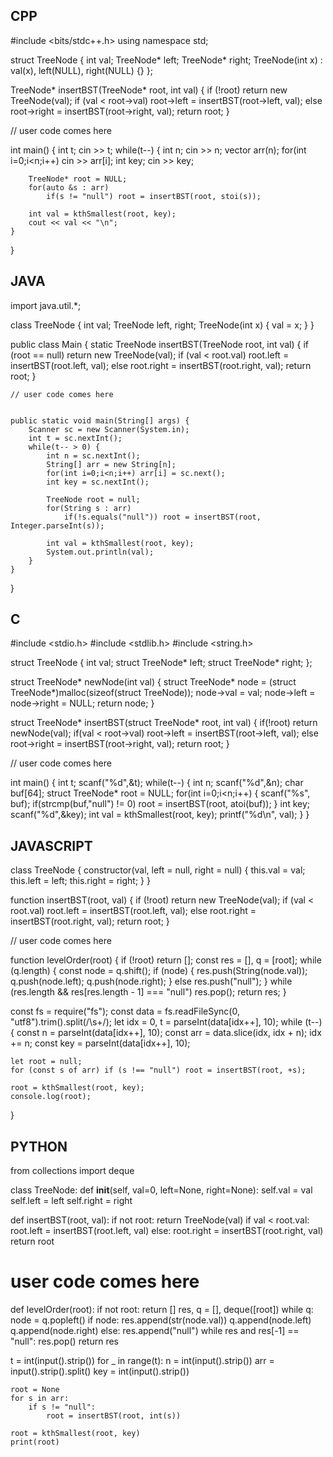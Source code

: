 ## CPP

#include <bits/stdc++.h>
using namespace std;

struct TreeNode {
    int val;
    TreeNode* left;
    TreeNode* right;
    TreeNode(int x) : val(x), left(NULL), right(NULL) {}
};

TreeNode* insertBST(TreeNode* root, int val) {
    if (!root) return new TreeNode(val);
    if (val < root->val) root->left = insertBST(root->left, val);
    else root->right = insertBST(root->right, val);
    return root;
}

// user code comes here


int main() {
    int t; cin >> t;
    while(t--) {
        int n; cin >> n;
        vector<string> arr(n);
        for(int i=0;i<n;i++) cin >> arr[i];
        int key; cin >> key;

        TreeNode* root = NULL;
        for(auto &s : arr)
            if(s != "null") root = insertBST(root, stoi(s));

        int val = kthSmallest(root, key);
        cout << val << "\n";
    }
}



## JAVA

import java.util.*;

class TreeNode {
    int val;
    TreeNode left, right;
    TreeNode(int x) { val = x; }
}

public class Main {
    static TreeNode insertBST(TreeNode root, int val) {
        if (root == null) return new TreeNode(val);
        if (val < root.val) root.left = insertBST(root.left, val);
        else root.right = insertBST(root.right, val);
        return root;
    }

    // user code comes here


    public static void main(String[] args) {
        Scanner sc = new Scanner(System.in);
        int t = sc.nextInt();
        while(t-- > 0) {
            int n = sc.nextInt();
            String[] arr = new String[n];
            for(int i=0;i<n;i++) arr[i] = sc.next();
            int key = sc.nextInt();

            TreeNode root = null;
            for(String s : arr)
                if(!s.equals("null")) root = insertBST(root, Integer.parseInt(s));

            int val = kthSmallest(root, key);
            System.out.println(val);
        }
    }
}




## C


#include <stdio.h>
#include <stdlib.h>
#include <string.h>

struct TreeNode {
    int val;
    struct TreeNode* left;
    struct TreeNode* right;
};

struct TreeNode* newNode(int val) {
    struct TreeNode* node = (struct TreeNode*)malloc(sizeof(struct TreeNode));
    node->val = val;
    node->left = node->right = NULL;
    return node;
}

struct TreeNode* insertBST(struct TreeNode* root, int val) {
    if(!root) return newNode(val);
    if(val < root->val) root->left = insertBST(root->left, val);
    else root->right = insertBST(root->right, val);
    return root;
}

// user code comes here


int main() {
    int t; scanf("%d",&t);
    while(t--) {
        int n; scanf("%d",&n);
        char buf[64];
        struct TreeNode* root = NULL;
        for(int i=0;i<n;i++) {
            scanf("%s", buf);
            if(strcmp(buf,"null") != 0) root = insertBST(root, atoi(buf));
        }
        int key; scanf("%d",&key);
        int val = kthSmallest(root, key);
        printf("%d\n", val);
    }
}





## JAVASCRIPT


class TreeNode {
    constructor(val, left = null, right = null) {
        this.val = val;
        this.left = left;
        this.right = right;
    }
}

function insertBST(root, val) {
    if (!root) return new TreeNode(val);
    if (val < root.val) root.left = insertBST(root.left, val);
    else root.right = insertBST(root.right, val);
    return root;
}

// user code comes here

function levelOrder(root) {
    if (!root) return [];
    const res = [], q = [root];
    while (q.length) {
        const node = q.shift();
        if (node) {
            res.push(String(node.val));
            q.push(node.left);
            q.push(node.right);
        } else res.push("null");
    }
    while (res.length && res[res.length - 1] === "null") res.pop();
    return res;
}

const fs = require("fs");
const data = fs.readFileSync(0, "utf8").trim().split(/\s+/);
let idx = 0, t = parseInt(data[idx++], 10);
while (t--) {
    const n = parseInt(data[idx++], 10);
    const arr = data.slice(idx, idx + n); idx += n;
    const key = parseInt(data[idx++], 10);

    let root = null;
    for (const s of arr) if (s !== "null") root = insertBST(root, +s);

    root = kthSmallest(root, key);
    console.log(root);
}



## PYTHON

from collections import deque

class TreeNode:
    def __init__(self, val=0, left=None, right=None):
        self.val = val
        self.left = left
        self.right = right

def insertBST(root, val):
    if not root:
        return TreeNode(val)
    if val < root.val:
        root.left = insertBST(root.left, val)
    else:
        root.right = insertBST(root.right, val)
    return root

# user code comes here

def levelOrder(root):
    if not root: return []
    res, q = [], deque([root])
    while q:
        node = q.popleft()
        if node:
            res.append(str(node.val))
            q.append(node.left)
            q.append(node.right)
        else:
            res.append("null")
    while res and res[-1] == "null":
        res.pop()
    return res

t = int(input().strip())
for _ in range(t):
    n = int(input().strip())
    arr = input().strip().split()
    key = int(input().strip())

    root = None
    for s in arr:
        if s != "null":
            root = insertBST(root, int(s))

    root = kthSmallest(root, key)
    print(root)

